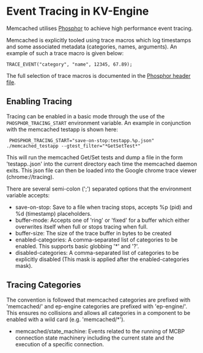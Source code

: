 # Event Tracing in KV-Engine

Memcached utilises [Phosphor](http://github.com/couchbase/phosphor) to achieve
high performance event tracing.

Memcached is explicitly tooled using trace macros which log timestamps and
some associated metadata (categories, names, arguments). An example of such a
trace macro is given below:

    TRACE_EVENT("category", "name", 12345, 67.89);

The full selection of trace macros is documented in the
[Phosphor header file](https://github.com/couchbase/phosphor/blob/master/include/phosphor/phosphor.h).

## Enabling Tracing

Tracing can be enabled in a basic mode through the use of the
`PHOSPHOR_TRACING_START` environment variable. An example in conjunction with
the memcached testapp is shown here:

     PHOSPHOR_TRACING_START="save-on-stop:testapp.%p.json" ./memcached_testapp --gtest_filter="*GetSetTest*"

This will run the memcached Get/Set tests and dump a file in the form
'testapp.<pid>.json' into the current directory each time the memcached daemon
exits. This json file can then be loaded into the Google chrome trace viewer
(chrome://tracing).

There are several semi-colon (';') separated options that the environment
variable accepts:

- save-on-stop: Save to a file when tracing stops, accepts %p (pid) and %d
(timestamp) placeholders.
- buffer-mode: Accepts one of 'ring' or 'fixed' for a buffer which either
overwrites itself when full or stops tracing when full.
- buffer-size: The size of the trace buffer in bytes to be created
- enabled-categories: A comma-separated list of categories to be enabled. This
supports basic globbing '*' and '?'.
- disabled-categories: A comma-separated list of categories to be explicitly
disabled (This mask is applied after the enabled-categories mask).

## Tracing Categories

The convention is followed that memcached categories are prefixed with
'memcached/' and ep-engine categories are prefixed with 'ep-engine/'. This
ensures no collisions and allows all categories in a component to be enabled
with a wild card (e.g. 'memcached/*').

- memcached/state_machine: Events related to the running of MCBP connection
state machinery including the current state and the execution of a specific
connection.
